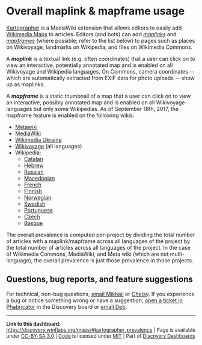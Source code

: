 Overall maplink & mapframe usage
=======

[Kartographer](https://www.mediawiki.org/wiki/Extension:Kartographer) is a MediaWiki extension that allows editors to easily add [Wikimedia Maps](https://www.mediawiki.org/wiki/Maps) to articles. Editors (and bots) can add [*maplinks*](https://www.mediawiki.org/wiki/Help:Extension:Kartographer#.3Cmaplink.3E) and [*mapframes*](https://www.mediawiki.org/wiki/Help:Extension:Kartographer#.3Cmapframe.3E_usage) (where possible; refer to the list below) to pages such as places on Wikivoyage, landmarks on Wikipedia, and files on Wikimedia Commons.

A **_maplink_** is a textual link (e.g. often coordinates) that a user can click on to view an interactive, potentially annotated map and is enabled on all Wikivoyage and Wikipedia languages. On Commons, camera coordinates -- which are automatically extracted from EXIF data for photo uploads -- show up as maplinks.

A **_mapframe_** is a static thumbnail of a map that a user can click on to view an interactive, possibly annotated map and is enabled on all Wikivoyage languages but only some Wikipedias. As of September 18th, 2017, the mapframe feature is enabled on the following wikis:

- [Metawiki](https://meta.wikimedia.org/)
- [MediaWiki](https://www.mediawiki.org/)
- [Wikimedia Ukraine](https://ua.wikimedia.org/)
- [Wikivoyage](https://www.wikivoyage.org/) (all languages)
- Wikipedia:
    - [Catalan](https://ca.wikipedia.org/)
    - [Hebrew](https://he.wikipedia.org/)
    - [Russian](https://ru.wikipedia.org/)
    - [Macedonian](https://mk.wikipedia.org/)
    - [French](https://fr.wikipedia.org/)
    - [Finnish](https://fi.wikipedia.org)
    - [Norwegian](https://no.wikipedia.org/)
    - [Swedish](https://sv.wikipedia.org/)
    - [Portuguese](https://pt.wikipedia.org/)
    - [Czech](https://cs.wikipedia.org/)
    - [Basque](https://eu.wikipedia.org/)

The overall prevalence is computed per-project by dividing the total number of articles with a maplink/mapframe across all languages of the project by the total number of articles across all languages of the project. In the case of Wikimedia Commons, MediaWiki, and Meta wiki (which are not multi-language), the overall prevalence is just those prevalence in those projects.

Questions, bug reports, and feature suggestions
------
For technical, non-bug questions, [email Mikhail](mailto:mpopov@wikimedia.org?subject=Dashboard%20Question) or [Chelsy](mailto:cxie@wikimedia.org?subject=Dashboard%20Question). If you experience a bug or notice something wrong or have a suggestion, [open a ticket in Phabricator](https://phabricator.wikimedia.org/maniphest/task/create/?projects=Discovery) in the Discovery board or [email Deb](mailto:deb@wikimedia.org?subject=Dashboard%20Question).

<hr style="border-color: gray;">
<p style="font-size: small;">
  <strong>Link to this dashboard:</strong> <a href="https://discovery.wmflabs.org/maps/#kartographer_prevalence">https://discovery.wmflabs.org/maps/#kartographer_prevalence</a>
  | Page is available under <a href="https://creativecommons.org/licenses/by-sa/3.0/" title="Creative Commons Attribution-ShareAlike License">CC-BY-SA 3.0</a>
  | <a href="https://phabricator.wikimedia.org/diffusion/WDWZ/" title="Wikimedia Maps Dashboard source code repository">Code</a> is licensed under <a href="https://phabricator.wikimedia.org/diffusion/WDWZ/browse/master/LICENSE.md" title="MIT License">MIT</a>
  | Part of <a href="https://discovery.wmflabs.org/">Discovery Dashboards</a>
</p>
